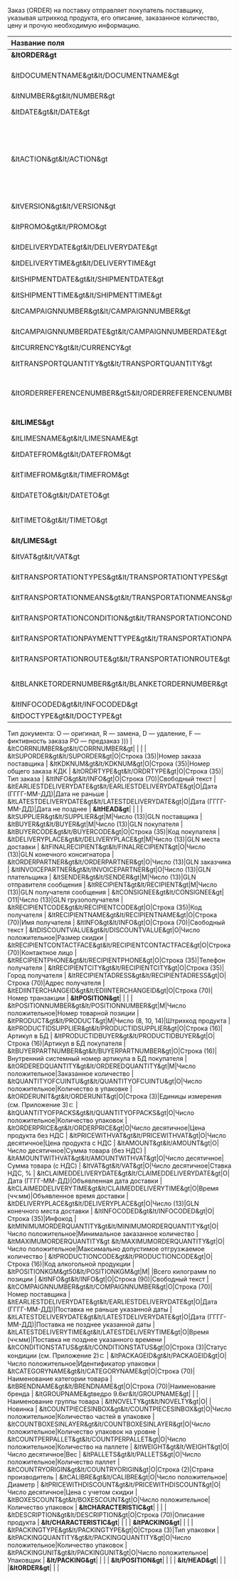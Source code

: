
Заказ (ORDER) на поставку отправляет покупатель поставщику, указывая штрихкод продукта, его описание, заказанное количество, цену и прочую необходимую информацию.

|**Название поля**|**Тип**|**Формат**|**Описание**
| :--- | :--- | :--- | :--- 
|**&ltORDER&gt**| | | заказа
|     &ltDOCUMENTNAME&gt&lt/DOCUMENTNAME&gt|М|Число положительное|Название документа (220 —заказ)
|     &ltNUMBER&gt&lt/NUMBER&gt|М|Строка (50)|Номер заказа
|     &ltDATE&gt&lt/DATE&gt|М|Дата (ГГГГ-ММ-ДД)|Дата документа
|     &ltACTION&gt&lt/ACTION&gt|О|«4», «5», «27», «29»|4 — поставка изменена, 5 — замена документа, 29 — поставка принята, 27 — поставка не принята
|     &ltVERSION&gt&lt/VERSION&gt|O|Число положительное|Версия заказа
|     &ltPROMO&gt&lt/PROMO&gt|O|«0», «1»|Акция: 0 — нет, 1 — есть
|     &ltDELIVERYDATE&gt&lt/DELIVERYDATE&gt|М|Дата (ГГГГ-ММ-ДД)|Дата поставки
|     &ltDELIVERYTIME&gt&lt/DELIVERYTIME&gt|O|Время (чч:мм)|Время поставки
|     &ltSHIPMENTDATE&gt&lt/SHIPMENTDATE&gt|O|Дата (ГГГГ-ММ-ДД)|Дата отгрузки6
|     &ltSHIPMENTTIME&gt&lt/SHIPMENTTIME&gt|O|Время (чч:мм)|Время отгрузки
|     &ltCAMPAIGNNUMBER&gt&lt/CAMPAIGNNUMBER&gt|O|Строка (70)|Номер договора на поставку
|     &ltCAMPAIGNNUMBERDATE&gt&lt/CAMPAIGNNUMBERDATE&gt|O|Дата (ГГГГ-ММ-ДД)|Дата договора
|     &ltCURRENCY&gt&lt/CURRENCY&gt|O|Строка (3)|Код валюты
|     &ltTRANSPORTQUANTITY&gt&lt/TRANSPORTQUANTITY&gt|O|Число положительное|Количество машин
|     &ltORDERREFERENCENUMBER&gt5&lt/ORDERREFERENCENUMBER&gt| |Строка (16)|Уникальный номер заказа для отслеживания
|     **&ltLIMES&gt**| | |Детали транспорта
|          &ltLIMESNAME&gt&lt/LIMESNAME&gt|O|Строка (70)|Название рампы
|          &ltDATEFROM&gt&lt/DATEFROM&gt|O|Дата (ГГГГ-ММ-ДД)|Дата прибытия транспорта
|          &ltTIMEFROM&gt&lt/TIMEFROM&gt|O|Время (чч:мм)|Время прибытия транспорта
|          &ltDATETO&gt&lt/DATETO&gt|O|Дата (ГГГГ-ММ-ДД)|Дата окончания отгрузки
|          &ltTIMETO&gt&lt/TIMETO&gt|O|Время (чч:мм)|Время окончания отгрузки
|     **&lt/LIMES&gt**| | |
|     &ltVAT&gt&lt/VAT&gt|O|Число положительное|Ставка НДС, %
|     &ltTRANSPORTATIONTYPES&gt&lt/TRANSPORTATIONTYPES&gt|O|Строка (35)|Вид транспортировки
|     &ltTRANSPORTATIONMEANS&gt&lt/TRANSPORTATIONMEANS&gt|O|Строка (70)|Транспортное средство
|     &ltTRANSPORTATIONCONDITION&gt&lt/TRANSPORTATIONCONDITION&gt|O|Строка (70)|Условия транспортировки
|     &ltTRANSPORTATIONPAYMENTTYPE&gt&lt/TRANSPORTATIONPAYMENTTYPE&gt|O|Строка (35)|Тип оплаты доставки
|     &ltTRANSPORTATIONROUTE&gt&lt/TRANSPORTATIONROUTE&gt|O|Строка (70)|Маршрут доставки
|     &ltBLANKETORDERNUMBER&gt&lt/BLANKETORDERNUMBER&gt|O|Строка (35)|Номер бланкового заказа
|     &ltINFOCODED&gt&lt/INFOCODED&gt|O|Строка (35)|Инфокод
|     &ltDOCTYPE&gt&lt/DOCTYPE&gt|O|Строка (1)|(((
Тип документа:
O — оригинал,
R — замена,
D — удаление,
F — фиктивность заказа
PO — предзаказ
)))
|     &ltCORRNUMBER&gt&lt/CORRNUMBER&gt| | |
|     &ltSUPORDER&gt&lt/SUPORDER&gt|O|Строка (35)|Номер заказа поставщика
|     &ltKDKNUM&gt&lt/KDKNUM&gt|O|Строка (35)|Номер общего заказа КДК
|     &ltORDRTYPE&gt&lt/ORDRTYPE&gt|O|Строка (35)|Тип заказа
|     &ltINFO&gt&lt/INFO&gt|O|Строка (70)|Свободный текст
|     &ltEARLIESTDELIVERYDATE&gt&lt/EARLIESTDELIVERYDATE&gt|O|Дата (ГГГГ-ММ-ДД)|Дата не раньше
|     &ltLATESTDELIVERYDATE&gt&lt/LATESTDELIVERYDATE&gt|O|Дата (ГГГГ-ММ-ДД)|Дата не позднее
|     **&ltHEAD&gt**| | |
|          &ltSUPPLIER&gt&lt/SUPPLIER&gt|M|Число (13)|GLN поставщика
|          &ltBUYER&gt&lt/BUYER&gt|M|Число (13)|GLN покупателя
|          &ltBUYERCODE&gt&lt/BUYERCODE&gt|O|Строка (35)|Код покупателя
|          &ltDELIVERYPLACE&gt&lt/DELIVERYPLACE&gt|M|Число (13)|GLN места доставки
|          &ltFINALRECIPIENT&gt&lt/FINALRECIPIENT&gt|O|Число (13)|GLN конечного консигнатора
|          &ltORDERPARTNER&gt&lt/ORDERPARTNER&gt|O|Число (13)|GLN заказчика
|          &ltINVOICEPARTNER&gt&lt/INVOICEPARTNER&gt|O|Число (13)|GLN плательщика
|          &ltSENDER&gt&lt/SENDER&gt|M|Число (13)|GLN отправителя сообщения
|          &ltRECIPIENT&gt&lt/RECIPIENT&gt|M|Число (13)|GLN получателя сообщения
|          &ltCONSIGNEE&gt&lt/CONSIGNEE&gt|О11|Число (13)|GLN грузополучателя
|          &ltRECIPIENTCODE&gt&lt/RECIPIENTCODE&gt|O|Строка (35)|Код получателя
|          &ltRECIPIENTNAME&gt&lt/RECIPIENTNAME&gt|O|Строка (70)|Имя получателя
|          &ltINFO&gt&lt/INFO&gt|O|Строка (70)|Свободный текст
|          &ltDISCOUNTVALUE&gt&lt/DISCOUNTVALUE&gt|O|Число положительное|Размер скидки
|          &ltRECIPIENTCONTACTFACE&gt&lt/RECIPIENTCONTACTFACE&gt|O|Строка (70)|Контактное лицо
|          &ltRECIPIENTPHONE&gt&lt/RECIPIENTPHONE&gt|O|Строка (35)|Телефон получателя
|          &ltRECIPIENTCITY&gt&lt/RECIPIENTCITY&gt|O|Строка (35)|Город получателя
|          &ltRECIPIENTADRESS&gt&lt/RECIPIENTADRESS&gt|O|Строка (70)|Адрес получателя
|          &ltEDIINTERCHANGEID&gt&lt/EDIINTERCHANGEID&gt|O|Строка (70)|Номер транзакции
|          **&ltPOSITION&gt**| | |
|               &ltPOSITIONNUMBER&gt&lt/POSITIONNUMBER&gt|М|Число положительное|Номер товарной позиции
|               &ltPRODUCT&gt&lt/PRODUCT&gt|M|Число (8, 10, 14)|Штрихкод продукта
|               &ltPRODUCTIDSUPPLIER&gt&lt/PRODUCTIDSUPPLIER&gt|O|Строка (16)|Артикул в БД
|               &ltPRODUCTIDBUYER&gt&lt/PRODUCTIDBUYER&gt|O|Строка (16)|Артикул в БД покупателя
|               &ltBUYERPARTNUMBER&gt&lt/BUYERPARTNUMBER&gt|О|Строка (16)|Внутренний системный номер артикула в БД покупателя
|               &ltORDEREDQUANTITY&gt&lt/ORDEREDQUANTITY&gt|M|Число положительное|Заказанное количество
|               &ltQUANTITYOFCUINTU&gt&lt/QUANTITYOFCUINTU&gt|О|Число положительное|Количество в упаковке
|               &ltORDERUNIT&gt&lt/ORDERUNIT&gt|О|Строка (3)|Единицы измерения (см. Приложение 3)ﾧ
|               &ltQUANTITYOFPACKS&gt&lt/QUANTITYOFPACKS&gt|О|Число положительное|Количество упаковок
|               &ltORDERPRICE&gt&lt/ORDERPRICE&gt|O|Число десятичное|Цена продукта без НДС
|               &ltPRICEWITHVAT&gt&lt/PRICEWITHVAT&gt|O|Число десятичное|Цена продукта с НДС
|               &ltAMOUNT&gt&lt/AMOUNT&gt|O|Число десятичное|Сумма товара (без НДС)
|               &ltAMOUNTWITHVAT&gt&lt/AMOUNTWITHVAT&gt|О|Число десятичное|Сумма товара (с НДС)
|               &ltVAT&gt&lt/VAT&gt|O|Число десятичное|Ставка НДС, %
|               &ltCLAIMEDDELIVERYDATE&gt&lt/CLAIMEDDELIVERYDATE&gt|O|Дата (ГГГГ-ММ-ДД)|Объявленная дата доставки
|               &ltCLAIMEDDELIVERYTIME&gt&lt/CLAIMEDDELIVERYTIME&gt|O|Время (чч:мм)|Объявленное время доставки
|               &ltDELIVERYPLACE&gt&lt/DELIVERYPLACE&gt|О|Число (13)|GLN конечного места доставки
|               &ltINFOCODED&gt&lt/INFOCODED&gt|O|Строка (35)|Инфокод
|               &ltMINIMUMORDERQUANTITY&gt&lt/MINIMUMORDERQUANTITY&gt|O|Число положительное|Минимальное заказанное количество
|               &ltMAXIMUMORDERQUANTITY&gt &lt/MAXIMUMORDERQUANTITY&gt|O|Число положительное|Максимально допустимое отгрузжаемое количество
|               &ltPRODUCTIONCODE&gt&lt/PRODUCTIONCODE&gt|О|Строка (16)|Код алкогольной продукции
|               &ltPOSITIONKGM&gt50&lt/POSITIONKGM&gt|М| |Всего килограмм по позиции
|               &ltINFO&gt&lt/INFO&gt|O|Строка (90)|Свободный текст
|               &ltCOMPAIGNNUMBER&gt&lt/COMPAIGNNUMBER&gt|O|Строка (70)|Номер поставщика
|               &ltEARLIESTDELIVERYDATE&gt&lt/EARLIESTDELIVERYDATE&gt|O|Дата (ГГГГ-ММ-ДД)|Поставка не раньше указанной даты
|               &ltLATESTDELIVERYDATE&gt&lt/LATESTDELIVERYDATE&gt|O|Дата (ГГГГ-ММ-ДД)|Поставка не позднее указанной даты
|               &ltLATESTDELIVERYTIME&gt&lt/LATESTDELIVERYTIME&gt|O|Время (чч:мм)|Поставка не позднее указанного времени
|               &ltCONDITIONSTATUS&gt&lt/CONDITIONSTATUS&gt|О|Строка (3)|Статус кондиции (см. Приложение 2)ﾧ
|               &ltPACKAGEID&gt&lt/PACKAGEID&gt|O|Число положительное|Идентификатор упаковки
|               &ltCATEGORYNAME&gt&lt/CATEGORYNAME&gt|O|Строка (70)|Наименование категории товара
|               &ltBRENDNAME&gt&lt/BRENDNAME&gt|O|Строка (70)|Наименование бренда
|               &ltGROUPNAME&gtведро 9.6кг&lt/GROUPNAME&gt| | |Наименование группы товара
|               &ltNOVELTY&gt&lt/NOVELTY&gt|O| |Новинка
|               &ltCOUNTPIECESINBOX&gt&lt/COUNTPIECESINBOX&gt|O|Число положительное|Количество частей в упаковке
|               &ltCOUNTBOXESINLAYER&gt&lt/COUNTBOXESINLAYER&gt|O|Число положительное|Количество упаковок на уровне
|               &ltCOUNTPERPALLET&gt&lt/COUNTPERPALLET&gt|O|Число положительное|Количество на паллете
|               &ltWEIGHT&gt&lt/WEIGHT&gt|O|Число десятичное|Вес
|               &ltPALLETS&gt&lt/PALLETS&gt|O|Число положительное|Количество паллет
|               &ltCOUNTRYORIGIN&gt&lt/COUNTRYORIGIN&gt|О|Строка (2)|Страна производитель
|               &ltCALIBRE&gt&lt/CALIBRE&gt|O|Число положительное|Диаметр
|               &ltPRICEWITHDISCOUNT&gt&lt/PRICEWITHDISCOUNT&gt|O|Число десятичное|Цена с учетом скидки
|               &ltBOXESCOUNT&gt&lt/BOXESCOUNT&gt|O|Число положительное|Количество упаковок
|               **&ltCHARACTERISTIC&gt**| | |
|                    &ltDESCRIPTION&gt&lt/DESCRIPTION&gt|О|Строка (70)|Описание продукта
|               **&lt/CHARACTERISTIC&gt**| | |
|               **&ltPACKING&gt**| | |
|                    &ltPACKINGTYPE&gt&lt/PACKINGTYPE&gt|O|Строка (3)|Тип упаковки
|                    &ltPACKINGQUANTITY&gt&lt/PACKINGQUANTITY&gt|O|Число положительное|Количество упаковок
|                    &ltPACKINGUNIT&gt&lt/PACKINGUNIT&gt|O|Число положительное|Упаковщик
|               **&lt/PACKING&gt**| | |
|          **&lt/POSITION&gt**| | |
|     **&lt/HEAD&gt**| | |
|**&ltORDER&gt**| | |

